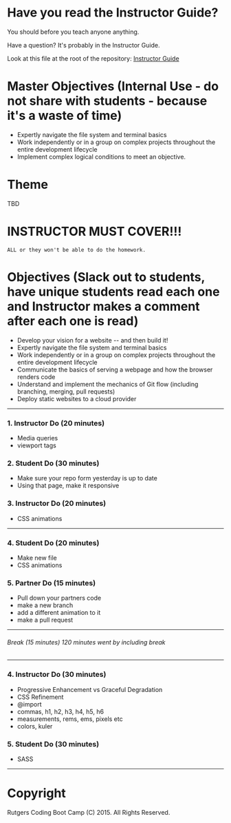 # Have you read the Instructor Guide?

You should before you teach anyone anything.

Have a question? It's probably in the Instructor Guide.

Look at this file at the root of the repository:
[Instructor Guide](https://github.com/RutgersCodingBootcamp/All-Lesson-Plans/blob/master/instructor_guide.md)

# Master Objectives (Internal Use - do not share with students - because it's a waste of time)

* Expertly navigate the file system and terminal basics
* Work independently or in a group on complex projects throughout the entire development lifecycle
* Implement complex logical conditions to meet an objective.


# Theme
TBD

# INSTRUCTOR MUST COVER!!!

```
ALL or they won't be able to do the homework.
```

# Objectives (Slack out to students, have unique students read each one and Instructor makes a comment after each one is read)

* Develop your vision for a website -- and then build it!
* Expertly navigate the file system and terminal basics
* Work independently or in a group on complex projects throughout the entire development lifecycle
* Communicate the basics of serving a webpage and how the browser renders code
* Understand and implement the mechanics of Git flow (including branching, merging, pull requests)
* Deploy static websites to a cloud provider

----


### 1. Instructor Do (20 minutes)

* Media queries
* viewport tags


### 2. Student Do (30 minutes)

* Make sure your repo form yesterday is up to date
* Using that page, make it responsive


### 3. Instructor Do (20 minutes)

* CSS animations

----

### 4. Student Do (20 minutes)

* Make new file
* CSS animations


### 5. Partner Do (15 minutes)

* Pull down your partners code
* make a new branch
* add a different animation to it
* make a pull request

----
###### Break (15 minutes) 120 minutes went by including break
----


### 4. Instructor Do (30 minutes)

* Progressive Enhancement vs Graceful Degradation
* CSS Refinement
* @import
* commas, h1, h2, h3, h4, h5, h6
* measurements, rems, ems, pixels etc
* colors, kuler



### 5. Student Do (30 minutes)

* SASS

----
# Copyright
Rutgers Coding Boot Camp (C) 2015. All Rights Reserved.
